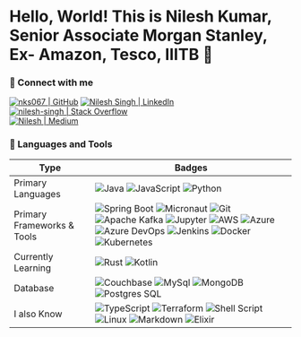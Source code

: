 # Hello, World! This is Nilesh Kumar, Senior Associate Morgan Stanley, Ex- Amazon, Tesco, IIITB   👋



### 🤝 Connect with me
[![nks067 | GitHub](https://img.shields.io/badge/GitHub-100000?style=for-the-badge&logo=github&logoColor=white)](https://github.com/nks067)
[![Nilesh Singh | LinkedIn](https://img.shields.io/badge/LinkedIn-0077B5?style=for-the-badge&logo=linkedin&logoColor=white)](https://linkedin.com/in/nks067)
[![nilesh-singh | Stack Overflow](https://img.shields.io/badge/Stack_Overflow-FE7A16?style=for-the-badge&logo=stack-overflow&logoColor=white)](https://stackoverflow.com/users/9969017/nilesh-singh) \
[![Nilesh | Medium](https://img.shields.io/badge/Medium-12100E?style=for-the-badge&logo=medium&logoColor=white)](https://medium.com/@nileshsingh067)


### 🧠 Languages and Tools

| Type | Badges |
| -- | -- |
| Primary Languages | ![Java](https://img.shields.io/badge/java-%23ED8B00.svg?&style=for-the-badge&logo=java&logoColor=white)  ![JavaScript](https://img.shields.io/badge/javascript%20-%23323330.svg?&style=for-the-badge&logo=javascript&logoColor=%23F7DF1E) ![Python](https://img.shields.io/badge/python-3776AB.svg?&style=for-the-badge&logo=java&logoColor=white)|
| Primary Frameworks & Tools |  ![Spring Boot](https://img.shields.io/badge/springboot-%6DB33F.svg?&style=for-the-badge&logo=java&logoColor=white) ![Micronaut](https://img.shields.io/badge/micronaut-326CE5.svg?&style=for-the-badge&logo=java&logoColor=white) ![Git](https://img.shields.io/badge/git%20-%23F05033.svg?&style=for-the-badge&logo=git&logoColor=white) ![Apache Kafka](https://img.shields.io/badge/apachekafka-231F20.svg?&style=for-the-badge&logo=java&logoColor=white) ![Jupyter](https://img.shields.io/badge/jupyter-F37626.svg?&style=for-the-badge&logo=java&logoColor=white) ![AWS](https://img.shields.io/badge/aws-232F3E.svg?&style=for-the-badge&logo=java&logoColor=white) ![Azure](https://img.shields.io/badge/azure-0078D4.svg?&style=for-the-badge&logo=java&logoColor=white) ![Azure DevOps](https://img.shields.io/badge/azuredevops-0078D7.svg?&style=for-the-badge&logo=java&logoColor=white) ![Jenkins](https://img.shields.io/badge/jenkins-D24939.svg?&style=for-the-badge&logo=java&logoColor=white) ![Docker](https://img.shields.io/badge/docker-2496ED.svg?&style=for-the-badge&logo=java&logoColor=white) ![Kubernetes](https://img.shields.io/badge/kubernates-326CE5.svg?&style=for-the-badge&logo=java&logoColor=white)| 
| Currently Learning | ![Rust](https://img.shields.io/badge/rust-%23000000.svg?style=for-the-badge&logo=rust&logoColor=white) ![Kotlin](https://img.shields.io/badge/kotlin-%230095D5.svg?&style=for-the-badge&logo=kotlin&logoColor=white) |
| Database | ![Couchbase](https://img.shields.io/badge/couchbase-EA2328.svg?&style=for-the-badge&logo=java&logoColor=white) ![MySql](https://img.shields.io/badge/mysql-4479A1.svg?&style=for-the-badge&logo=java&logoColor=white) ![MongoDB](https://img.shields.io/badge/mongodb-47A248.svg?&style=for-the-badge&logo=java&logoColor=white) ![Postgres SQL](https://img.shields.io/badge/postgres-%23316192.svg?style=for-the-badge&logo=postgresql&logoColor=white) 
| I also Know | ![TypeScript](https://img.shields.io/badge/typescript-%23007ACC.svg?&style=for-the-badge&logo=typescript&logoColor=white) ![Terraform](https://img.shields.io/badge/terraform-844FBA.svg?&style=for-the-badge&logo=java&logoColor=white) ![Shell Script](https://img.shields.io/badge/shell_script-%23121011.svg?style=for-the-badge&logo=gnu-bash&logoColor=white) ![Linux](https://img.shields.io/badge/linux-FCC624.svg?&style=for-the-badge&logo=java&logoColor=white) ![Markdown](https://img.shields.io/badge/markdown-%23000000.svg?&style=for-the-badge&logo=markdown&logoColor=white) ![Elixir](https://img.shields.io/badge/elixir-4B275F.svg?&style=for-the-badge&logo=java&logoColor=white) |

<!-- --- -->
<!--
**nks067/nks067** is a ✨ _special_ ✨ repository because its `README.md` (this file) appears on your GitHub profile.

Here are some ideas to get you started:

- 🔭 I’m currently working on ...
- 🌱 I’m currently learning ...
- 👯 I’m looking to collaborate on ...
- 🤔 I’m looking for help with ...
- 💬 Ask me about ...
- 📫 How to reach me: ...
- 😄 Pronouns: ...
- ⚡ Fun fact: ...
-->
